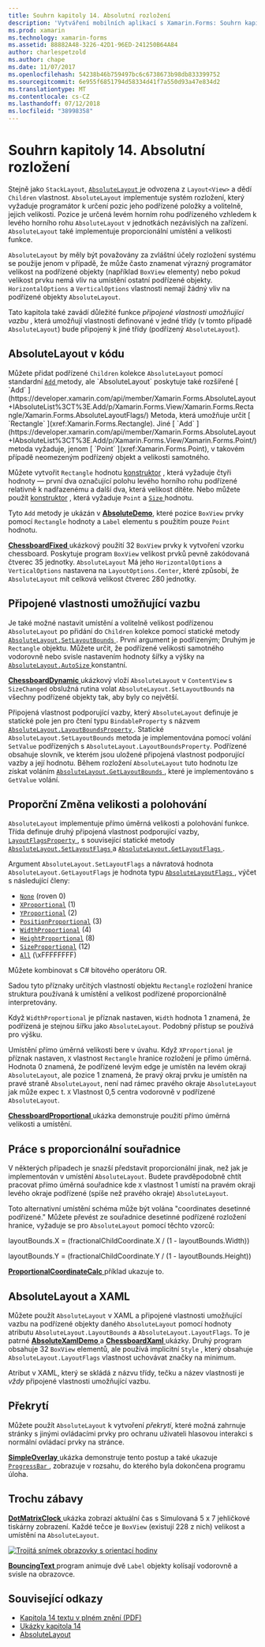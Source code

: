 ```yaml
---
title: Souhrn kapitoly 14. Absolutní rozložení
description: 'Vytváření mobilních aplikací s Xamarin.Forms: Souhrn kapitola 14. Absolutní rozložení'
ms.prod: xamarin
ms.technology: xamarin-forms
ms.assetid: 88882A48-3226-42D1-96ED-241250B64A84
author: charlespetzold
ms.author: chape
ms.date: 11/07/2017
ms.openlocfilehash: 54238b46b759497bc6c6738673b98db833399752
ms.sourcegitcommit: 6e955f6851794d58334d41f7a550d93a47e834d2
ms.translationtype: MT
ms.contentlocale: cs-CZ
ms.lasthandoff: 07/12/2018
ms.locfileid: "38998358"
---
```

# <a name="summary-of-chapter-14-absolute-layout"></a>Souhrn kapitoly 14. Absolutní rozložení

Stejně jako `StackLayout`, [ `AbsoluteLayout` ](xref:Xamarin.Forms.AbsoluteLayout) je odvozena z `Layout<View>` a dědí `Children` vlastnost. `AbsoluteLayout` implementuje systém rozložení, který vyžaduje programátor k určení pozic jeho podřízené položky a volitelně, jejich velikosti. Pozice je určená levém horním rohu podřízeného vzhledem k levého horního rohu `AbsoluteLayout` v jednotkách nezávislých na zařízení. `AbsoluteLayout` také implementuje proporcionální umístění a velikosti funkce.

`AbsoluteLayout` by měly být považovány za zvláštní účely rozložení systému se použije jenom v případě, že může často znamenat výrazný programátor velikost na podřízené objekty (například `BoxView` elementy) nebo pokud velikost prvku nemá vliv na umístění ostatní podřízené objekty. `HorizontalOptions` a `VerticalOptions` vlastnosti nemají žádný vliv na podřízené objekty `AbsoluteLayout`.

Tato kapitola také zavádí důležité funkce *připojené vlastnosti umožňující vazbu* , která umožňují vlastnosti definované v jedné třídy (v tomto případě `AbsoluteLayout`) bude připojený k jiné třídy (podřízený `AbsoluteLayout`).

## <a name="absolutelayout-in-code"></a>AbsoluteLayout v kódu

Můžete přidat podřízené `Children` kolekce `AbsoluteLayout` pomocí standardní [ `Add` ](xref:System.Collections.Generic.ICollection`1.Add*) metody, ale `AbsoluteLayout` poskytuje také rozšířené [ `Add` ](https://developer.xamarin.com/api/member/Xamarin.Forms.AbsoluteLayout+IAbsoluteList%3CT%3E.Add/p/Xamarin.Forms.View/Xamarin.Forms.Rectangle/Xamarin.Forms.AbsoluteLayoutFlags/) Metoda, která umožňuje určit [ `Rectangle` ](xref:Xamarin.Forms.Rectangle). Jiné [ `Add` ](https://developer.xamarin.com/api/member/Xamarin.Forms.AbsoluteLayout+IAbsoluteList%3CT%3E.Add/p/Xamarin.Forms.View/Xamarin.Forms.Point/) metoda vyžaduje, jenom [ `Point` ](xref:Xamarin.Forms.Point), v takovém případě neomezeným podřízený objekt a velikosti samotného.

Můžete vytvořit `Rectangle` hodnotu [konstruktor](xref:Xamarin.Forms.Rectangle.%23ctor(System.Double,System.Double,System.Double,System.Double)) , která vyžaduje čtyři hodnoty &mdash; první dva označující polohu levého horního rohu podřízené relativně k nadřazenému a další dva, která velikost dítěte. Nebo můžete použít [konstruktor](xref:Xamarin.Forms.Rectangle.%23ctor(Xamarin.Forms.Point,Xamarin.Forms.Size)) , která vyžaduje `Point` a [ `Size` ](xref:Xamarin.Forms.Size) hodnotu.

Tyto `Add` metody je ukázán v [ **AbsoluteDemo**](https://github.com/xamarin/xamarin-forms-book-samples/tree/master/Chapter14/AbsoluteDemo), které pozice `BoxView` prvky pomocí `Rectangle` hodnoty a `Label` elementu s použitím pouze `Point` hodnotu.

[ **ChessboardFixed** ](https://github.com/xamarin/xamarin-forms-book-samples/tree/master/Chapter14/ChessboardFixed) ukázkový použití 32 `BoxView` prvky k vytvoření vzorku chessboard. Poskytuje program `BoxView` velikost prvků pevně zakódovaná čtverec 35 jednotky. `AbsoluteLayout` Má jeho `HorizontalOptions` a `VerticalOptions` nastavena na `LayoutOptions.Center`, které způsobí, že `AbsoluteLayout` mít celková velikost čtverec 280 jednotky.

## <a name="attached-bindable-properties"></a>Připojené vlastnosti umožňující vazbu

Je také možné nastavit umístění a volitelně velikost podřízenou `AbsoluteLayout` po přidání do `Children` kolekce pomocí statické metody [ `AbsoluteLayout.SetLayoutBounds` ](xref:Xamarin.Forms.AbsoluteLayout.SetLayoutBounds(Xamarin.Forms.BindableObject,Xamarin.Forms.Rectangle)). První argument je podřízeným; Druhým je `Rectangle` objektu. Můžete určit, že podřízené velikosti samotného vodorovně nebo svisle nastavením hodnoty šířky a výšky na [ `AbsoluteLayout.AutoSize` ](xref:Xamarin.Forms.AbsoluteLayout.AutoSize) konstantní.

[ **ChessboardDynamic** ](https://github.com/xamarin/xamarin-forms-book-samples/tree/master/Chapter14/ChessboardDynamic) ukázkový vloží `AbsoluteLayout` v `ContentView` s `SizeChanged` obslužná rutina volat `AbsoluteLayout.SetLayoutBounds` na všechny podřízené objekty tak, aby byly co největší.  

Připojená vlastnost podporující vazby, který `AbsoluteLayout` definuje je statické pole jen pro čtení typu `BindableProperty` s názvem [ `AbsoluteLayout.LayoutBoundsProperty` ](xref:Xamarin.Forms.AbsoluteLayout.LayoutBoundsProperty). Statické `AbsoluteLayout.SetLayoutBounds` metoda je implementována pomocí volání `SetValue` podřízených s `AbsoluteLayout.LayoutBoundsProperty`. Podřízené obsahuje slovník, ve kterém jsou uložené připojená vlastnost podporující vazby a její hodnotu. Během rozložení `AbsoluteLayout` tuto hodnotu lze získat voláním [ `AbsoluteLayout.GetLayoutBounds` ](xref:Xamarin.Forms.AbsoluteLayout.GetLayoutBounds(Xamarin.Forms.BindableObject)), které je implementováno s `GetValue` volání.

## <a name="proportional-sizing-and-positioning"></a>Proporční Změna velikosti a polohování

`AbsoluteLayout` implementuje přímo úměrná velikosti a polohování funkce. Třída definuje druhý připojená vlastnost podporující vazby, [ `LayoutFlagsProperty` ](xref:Xamarin.Forms.AbsoluteLayout.LayoutFlagsProperty), s související statické metody [ `AbsoluteLayout.SetLayoutFlags` ](xref:Xamarin.Forms.AbsoluteLayout.SetLayoutFlags(Xamarin.Forms.BindableObject,Xamarin.Forms.AbsoluteLayoutFlags)) a [ `AbsoluteLayout.GetLayoutFlags` ](xref:Xamarin.Forms.AbsoluteLayout.GetLayoutFlags(Xamarin.Forms.BindableObject)).

Argument `AbsoluteLayout.SetLayoutFlags` a návratová hodnota `AbsoluteLayout.GetLayoutFlags` je hodnota typu [ `AbsoluteLayoutFlags` ](xref:Xamarin.Forms.AbsoluteLayoutFlags), výčet s následující členy:

- [`None`](xref:Xamarin.Forms.AbsoluteLayoutFlags.None) (roven 0)
- [`XProportional`](xref:Xamarin.Forms.AbsoluteLayoutFlags.XProportional) (1)
- [`YProportional`](xref:Xamarin.Forms.AbsoluteLayoutFlags.YProportional) (2)
- [`PositionProportional`](xref:Xamarin.Forms.AbsoluteLayoutFlags.PositionProportional) (3)
- [`WidthProportional`](xref:Xamarin.Forms.AbsoluteLayoutFlags.WidthProportional) (4)
- [`HeightProportional`](xref:Xamarin.Forms.AbsoluteLayoutFlags.HeightProportional) (8)
- [`SizeProportional`](xref:Xamarin.Forms.AbsoluteLayoutFlags.SizeProportional) (12)
- [`All`](xref:Xamarin.Forms.AbsoluteLayoutFlags.All) (\xFFFFFFFF)

Můžete kombinovat s C# bitového operátoru OR.

Sadou tyto příznaky určitých vlastností objektu `Rectangle` rozložení hranice struktura používaná k umístění a velikost podřízené proporcionálně interpretovány.

Když `WidthProportional` je příznak nastaven, `Width` hodnota 1 znamená, že podřízená je stejnou šířku jako `AbsoluteLayout`. Podobný přístup se používá pro výšku.

Umístění přímo úměrná velikosti bere v úvahu. Když `XProportional` je příznak nastaven, `X` vlastnost `Rectangle` hranice rozložení je přímo úměrná. Hodnota 0 znamená, že podřízené levým edge je umístěn na levém okraji `AbsoluteLayout`, ale pozice 1 znamená, že pravý okraj prvku je umístěn na pravé straně `AbsoluteLayout`, není nad rámec pravého okraje `AbsoluteLayout` jak může expec t. `X` Vlastnost 0,5 centra vodorovně v podřízené `AbsoluteLayout`.

[ **ChessboardProportional** ](https://github.com/xamarin/xamarin-forms-book-samples/tree/master/Chapter14/ChessboardProportional) ukázka demonstruje použití přímo úměrná velikosti a umístění.

## <a name="working-with-proportional-coordinates"></a>Práce s proporcionální souřadnice

V některých případech je snazší představit proporcionální jinak, než jak je implementován v umístění `AbsoluteLayout`. Budete pravděpodobně chtít pracovat přímo úměrná souřadnice kde `X` vlastnost 1 umístí na pravém okraji levého okraje podřízené (spíše než pravého okraje) `AbsoluteLayout`.

Toto alternativní umístění schéma může být volána "coordinates desetinné podřízené." Můžete převést ze souřadnice desetinné podřízené rozložení hranice, vyžaduje se pro `AbsoluteLayout` pomocí těchto vzorců:

layoutBounds.X = (fractionalChildCoordinate.X / (1 - layoutBounds.Width))

layoutBounds.Y = (fractionalChildCoordinate.Y / (1 - layoutBounds.Height))

[ **ProportionalCoordinateCalc** ](https://github.com/xamarin/xamarin-forms-book-samples/tree/master/Chapter14/PropCoordCalc) příklad ukazuje to.

## <a name="absolutelayout-and-xaml"></a>AbsoluteLayout a XAML

Můžete použít `AbsoluteLayout` v XAML a připojené vlastnosti umožňující vazbu na podřízené objekty daného `AbsoluteLayout` pomocí hodnoty atributu `AbsoluteLayout.LayoutBounds` a `AbsoluteLayout.LayoutFlags`. To je patrné [ **AbsoluteXamlDemo** ](https://github.com/xamarin/xamarin-forms-book-samples/tree/master/Chapter14/AbsoluteXamlDemo) a [ **ChessboardXaml** ](https://github.com/xamarin/xamarin-forms-book-samples/tree/master/Chapter14/ChessboardXaml) ukázky. Druhý program obsahuje 32 `BoxView` elementů, ale používá implicitní `Style` , který obsahuje `AbsoluteLayout.LayoutFlags` vlastnost uchovávat značky na minimum.

Atribut v XAML, který se skládá z názvu třídy, tečku a název vlastnosti je *vždy* připojené vlastnosti umožňující vazbu.

## <a name="overlays"></a>Překrytí

Můžete použít `AbsoluteLayout` k vytvoření *překrytí*, které možná zahrnuje stránky s jinými ovládacími prvky pro ochranu uživateli hlasovou interakci s normální ovládací prvky na stránce.

[ **SimpleOverlay** ](https://github.com/xamarin/xamarin-forms-book-samples/tree/master/Chapter14/SimpleOverlay) ukázka demonstruje tento postup a také ukazuje [ `ProgressBar` ](xref:Xamarin.Forms.ProgressBar), zobrazuje v rozsahu, do kterého byla dokončena programu úloha.

## <a name="some-fun"></a>Trochu zábavy

[ **DotMatrixClock** ](https://github.com/xamarin/xamarin-forms-book-samples/tree/master/Chapter14/DotMatrixClock) ukázka zobrazí aktuální čas s Simulovaná 5 x 7 jehličkové tiskárny zobrazení. Každé tečce je `BoxView` (existují 228 z nich) velikost a umístění na `AbsoluteLayout`.

[![Trojitá snímek obrazovky s orientací hodiny](images/ch14fg08-small.png "orientací hodiny")](images/ch14fg08-large.png#lightbox "orientací hodiny")

[ **BouncingText** ](https://github.com/xamarin/xamarin-forms-book-samples/tree/master/Chapter14/BouncingText) program animuje dvě `Label` objekty kolísají vodorovně a svisle na obrazovce.



## <a name="related-links"></a>Související odkazy

- [Kapitola 14 textu v plném znění (PDF)](https://download.xamarin.com/developer/xamarin-forms-book/XamarinFormsBook-Ch14-Apr2016.pdf)
- [Ukázky kapitola 14](https://github.com/xamarin/xamarin-forms-book-samples/tree/master/Chapter14)
- [AbsoluteLayout](~/xamarin-forms/user-interface/layouts/absolute-layout.md)
